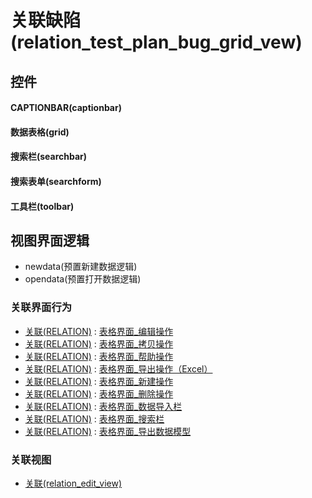 # 关联缺陷(relation_test_plan_bug_grid_vew)  <!-- {docsify-ignore-all} -->


<el-skeleton style="width:60%">
	<template #template>
		<div style="padding-bottom: 5px;">
			<div style="height:40px;display: flex;align-items: center;justify-content: space-between;">
				<el-tooltip content="页面标题">
					<el-skeleton-item variant="text" style="height:40px;"></el-skeleton-item>
				</el-tooltip>
				<el-tooltip content="搜索栏">
				    <el-skeleton-item variant="text" style="margin-left: 10px;height:40px;width:300px;"></el-skeleton-item>
				</el-tooltip>
				<el-skeleton style="width:250px;">
					<template #template>
						<el-tooltip content="工具栏">
							<div style="display: flex;align-items: center;justify-content:end">
								<el-skeleton-item variant="text" style="margin-left: 10px;height:40px;width:80px"></el-skeleton-item>
								<el-skeleton-item variant="text" style="margin-left: 10px;height:40px;width:80px"></el-skeleton-item>
								<el-skeleton-item variant="text" style="margin-left: 10px;height:40px;width:80px"></el-skeleton-item>
							</div>
						</el-tooltip>
					</template>
				</el-skeleton>
			</div>
		</div>
		<el-tooltip content="数据表格">
			<el-skeleton-item variant="p" style="height:300px"></el-skeleton-item>
		</el-tooltip>
	</template>
</el-skeleton>


## 控件
#### CAPTIONBAR(captionbar)

#### 数据表格(grid)

#### 搜索栏(searchbar)

#### 搜索表单(searchform)

#### 工具栏(toolbar)


## 视图界面逻辑
  * newdata(预置新建数据逻辑)
  * opendata(预置打开数据逻辑)


### 关联界面行为
  * [关联(RELATION)](module/Base/relation) : [表格界面_编辑操作](module/Base/relation#界面行为)
  * [关联(RELATION)](module/Base/relation) : [表格界面_拷贝操作](module/Base/relation#界面行为)
  * [关联(RELATION)](module/Base/relation) : [表格界面_帮助操作](module/Base/relation#界面行为)
  * [关联(RELATION)](module/Base/relation) : [表格界面_导出操作（Excel）](module/Base/relation#界面行为)
  * [关联(RELATION)](module/Base/relation) : [表格界面_新建操作](module/Base/relation#界面行为)
  * [关联(RELATION)](module/Base/relation) : [表格界面_删除操作](module/Base/relation#界面行为)
  * [关联(RELATION)](module/Base/relation) : [表格界面_数据导入栏](module/Base/relation#界面行为)
  * [关联(RELATION)](module/Base/relation) : [表格界面_搜索栏](module/Base/relation#界面行为)
  * [关联(RELATION)](module/Base/relation) : [表格界面_导出数据模型](module/Base/relation#界面行为)

### 关联视图
  * [关联(relation_edit_view)](app/view/relation_edit_view)

<script>
 const { createApp } = Vue
  createApp({
    data() {
      return {

      }
    }
  }).use(ElementPlus).mount('#app')
</script>
